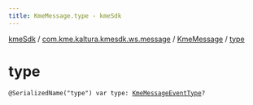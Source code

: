 ```yaml
---
title: KmeMessage.type - kmeSdk
---
```


[kmeSdk](../../index.html) / [com.kme.kaltura.kmesdk.ws.message](../index.html) / [KmeMessage](index.html) / [type](./type.html)

# type

`@SerializedName("type") var type: `[`KmeMessageEventType`](../-kme-message-event-type/index.html)`?`